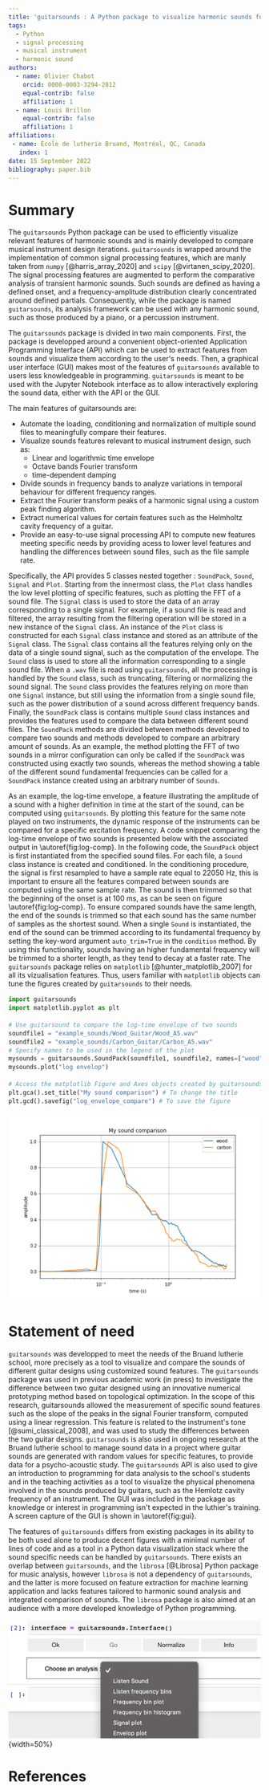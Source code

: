 ```yaml
---
title: 'guitarsounds : A Python package to visualize harmonic sounds for musical instrument design'
tags:
  - Python
  - signal processing
  - musical instrument
  - harmonic sound
authors:
  - name: Olivier Chabot
    orcid: 0000-0003-3294-2812
    equal-contrib: false
    affiliation: 1
  - name: Louis Brillon
    equal-contrib: false
    affiliation: 1
affiliations:
 - name: École de lutherie Bruand, Montréal, QC, Canada
   index: 1
date: 15 September 2022
bibliography: paper.bib
---
```


# Summary

The `guitarsounds` Python package can be used to efficiently visualize relevant features of harmonic sounds and is mainly developed to compare musical instrument design iterations. 
`guitarsounds` is wrapped around the implementation of common signal processing features, which are manly taken from `numpy` [@harris_array_2020] and `scipy` [@virtanen_scipy_2020]. 
The signal processing features are augmented to perform the comparative analysis of transient harmonic sounds.
Such sounds are defined as having a defined onset, and a frequency-amplitude distribution clearly concentrated around defined partials. 
Consequently, while the package is named `guitarsounds`, its analysis framework can be used with any harmonic sound, such as those produced by a piano, or a percussion instrument. 

The `guitarsounds` package is divided in two main components. 
First, the package is developped around a convenient object-oriented Application Programming Interface (API) which can be used to extract features from sounds and visualize them according to the user's needs. 
Then, a graphical user interface (GUI) makes most of the features of `guitarsounds` available to users less knowledgeable in programming. 
`guitarsounds` is meant to be used with the Jupyter Notebook interface as to allow interactively exploring the sound data, either with the API or the GUI.

The main features of guitarsounds are: 

- Automate the loading, conditioning and normalization of multiple sound files to meaningfully compare their features.
- Visualize sounds features relevant to musical instrument design, such as: 
    - Linear and logarithmic time envelope
    - Octave bands Fourier transform
    - time-dependent damping
- Divide sounds in frequency bands to analyze variations in temporal behaviour for different frequency ranges.
- Extract the Fourier transform peaks of a harmonic signal using a custom peak finding algorithm.
- Extract numerical values for certain features such as the Helmholtz cavity frequency of a guitar.
- Provide an easy-to-use signal processing API to compute new features meeting specific needs by providing acess to lower level features and handling the differences between sound files, such as the file sample rate.

Specifically, the API provides 5 classes nested together : `SoundPack`, `Sound`, `Signal` and `Plot`. 
Starting from the innermost class, the `Plot` class handles the low level plotting of specific features, such as plotting the FFT of a sound file.
The `Signal` class is used to store the data of an array corresponding to a single signal. 
For example, if a sound file is read and filtered, the array resulting from the filtering operation will be stored in a new instance of the `Signal` class. 
An instance of the `Plot` class is constructed for each `Signal` class instance and stored as an attribute of the `Signal` class. 
The `Signal` class contains all the features relying only on the data of a single sound signal, such as the computation of the envelope. 
The `Sound` class is used to store all the information corresponding to a single sound file. 
When a `.wav` file is read using `guitarsounds`, all the processing is handled by the `Sound` class, such as truncating, filtering or normalizing the sound signal. 
The `Sound` class provides the features relying on more than one `Signal` instance, but still using the information from a single sound file, such as the power distribution of a sound across different frequency bands. 
Finally, the `SoundPack` class is contains multiple `Sound` class instances and provides the features used to compare the data between different sound files. 
The `SoundPack` methods are divided between methods developed to compare two sounds and methods developed to compare an arbitrary amount of sounds. 
As an example, the method plotting the FFT of two sounds in a mirror configuration can only be called if the `SoundPack` was constructed using exactly two sounds, whereas the method showing a table of the different sound fundamental frequencies can be called for a `SoundPack` instance created using an arbitrary number of `Sounds`.

As an example, the log-time envelope, a feature illustrating the amplitude of a sound with a higher definition in time at the start of the sound, can be computed using `guitarsounds`. 
By plotting this feature for the same note played on two instruments, the dynamic response of the instruments can be compared for a specific excitation frequency.
A code snippet comparing the log-time envelope of two sounds is presented below with the associated output in \autoref{fig:log-comp}.
In the following code, the `SoundPack` object is first instantiated from the specified sound files. 
For each file, a `Sound` class instance is created and conditioned. 
In the conditioning procedure, the signal is first resampled to have a sample rate equal to 22050 Hz, this is important to ensure all the features compared between sounds are computed using the same sample rate. 
The sound is then trimmed so that the beginning of the onset is at 100 ms, as can be seen on figure \autoref{fig:log-comp}. 
To ensure compared sounds have the same length, the end of the sounds is trimmed so that each sound has the same number of samples as the shortest sound.
When a single `Sound` is instantiated, the end of the sound can be trimmed according to its fundamental frequency by setting the key-word argument `auto_trim=True` in the `condition` method. 
By using this functionality, sounds having an higher fundamental frequency will be trimmed to a shorter length, as they tend to decay at a faster rate.
The `guitarsounds` package relies on `matplotlib` [@hunter_matplotlib_2007] for all its vizualisation features. Thus, users familiar with `matplotlib` objects can tune the figures created by `guitarsounds` to their needs.
 

```python
import guitarsounds
import matplotlib.pyplot as plt

# Use guitarsound to compare the log-time envelope of two sounds
soundfile1 = "example_sounds/Wood_Guitar/Wood_A5.wav"
soundfile2 = "example_sounds/Carbon_Guitar/Carbon_A5.wav"
# Specify names to be used in the legend of the plot
mysounds = guitarsounds.SoundPack(soundfile1, soundfile2, names=["wood", "carbon"])
mysounds.plot("log envelop")

# Access the matplotlib Figure and Axes objects created by guitarsounds
plt.gca().set_title("My sound comparison") # To change the title
plt.gcd().savefig("log_envelope_compare") # To save the figure
```

![Output of the code snippet comparing the log-time envelope of two sounds.\label{fig:log-comp}](figurelogenv.png)

# Statement of need

`guitarsounds` was developped to meet the needs of the Bruand lutherie school, more precisely as a tool to visualize and compare the sounds of different guitar designs using customized sound features.
The `guitarsounds` package was used in previous academic work (in press) to investigate the difference between two guitar designed using an innovative numerical prototyping method based on topological optimization. 
In the scope of this research, guitarsounds allowed the measurement of specific sound features such as the slope of the peaks in the signal Fourier transform, computed using a linear regression. 
This feature is related to the instrument's tone [@sumi_classical_2008], and was used to study the differences between the two guitar designs.
 `guitarsounds` is also used in ongoing research at the Bruand lutherie school to manage sound data in a project where guitar sounds are generated with random values for specific features, to provide data for a psycho-acoustic study. 
The `guitarsounds` API is also used to give an introduction to programming for data analysis to the school's students and in the teaching activities as a tool to visualize the physical phenomena involved in the sounds produced by guitars, such as the Hemlotz cavity frequency of an instrument. 
The GUI was included in the package as knowledge or interest in programming isn't expected in the luthier's training. 
A screen capture of the GUI is shown in \autoref{fig:gui}. 

The features of `guitarsounds` differs from existing packages in its ability to be both used alone to produce decent figures with a minimal number of lines of code and as a tool in a Python data visualization stack where the sound specific needs can be handled by `guitarsounds`. 
There exists an overlap between `guitarsounds`, and the `librosa` [@Librosa] Python package for music analysis, however `librosa` is not a dependency of `guitarsounds`, and the latter is more focused on feature extraction for machine learning application and lacks features tailored to harmonic sound analysis and  integrated comparison of sounds. 
The  `librosa` package is also aimed at an audience with a more developed knowledge of Python programming.

![Graphical user interface in the Jupyter Notebook environment.\label{fig:gui}](figuregui.png){width=50%}

# References
